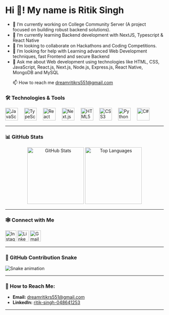 <h1 align="left">Hi 👋! My name is Ritik Singh </h1>
<ul>
  <li >🔭 I’m currently working on College Community Server (A project focused on building robust backend solutions). </li>

<li>🌱 I’m currently learning Backend development with NextJS, Typescript & React Native </li>
 
<li>👯 I’m looking to collaborate on Hackathons and Coding Competitions.</li>

<li>🤝 I’m looking for help with Learning advanced Web Development techniques, fast Frontend and secure Backend</li>

<li>💬 Ask me about Web development using technologies like HTML, CSS, JavaScript, React.js, Next.js, Node.js, Express.js, React Native, MongoDB and MySQL</li>

📫 How to reach me dreamritikrs551@gmail.com
</ul>

###


### 🛠️ Technologies & Tools

<div align="left">
  <img src="https://cdn.jsdelivr.net/gh/devicons/devicon/icons/javascript/javascript-original.svg" height="40" alt="JavaScript" />
  <img width="12" />
  <img src="https://cdn.jsdelivr.net/gh/devicons/devicon/icons/typescript/typescript-original.svg" height="40" alt="TypeScript" />
  <img width="12" />
  <img src="https://cdn.jsdelivr.net/gh/devicons/devicon/icons/react/react-original.svg" height="40" alt="React" />
  <img width="12" />
  <img src="https://cdn.jsdelivr.net/gh/devicons/devicon/icons/nextjs/nextjs-original.svg" height="40" alt="Next.js" />
  <img width="12" />
  <img src="https://cdn.jsdelivr.net/gh/devicons/devicon/icons/html5/html5-original.svg" height="40" alt="HTML5" />
  <img width="12" />
  <img src="https://cdn.jsdelivr.net/gh/devicons/devicon/icons/css3/css3-original.svg" height="40" alt="CSS3" />
  <img width="12" />
  <img src="https://cdn.jsdelivr.net/gh/devicons/devicon/icons/python/python-original.svg" height="40" alt="Python" />
  <img width="12" />
  <img src="https://cdn.jsdelivr.net/gh/devicons/devicon/icons/csharp/csharp-original.svg" height="40" alt="C#" />
</div>

---

### 📊 GitHub Stats

<div align="center">
  <img src="https://github-readme-stats.vercel.app/api?username=your-username&show_icons=true&theme=dracula&count_private=true&hide_border=false" height="180" alt="GitHub Stats" />
  <img src="https://github-readme-stats.vercel.app/api/top-langs?username=your-username&layout=compact&langs_count=6&theme=dracula&hide_border=false" height="180" alt="Top Languages" />
</div>

---

### 🕸️ Connect with Me

<div align="left">
  <a href="https://www.instagram.com/ritik61842/"><img src="https://img.shields.io/static/v1?message=Instagram&logo=instagram&label=&color=E4405F&logoColor=white&style=for-the-badge" height="35" alt="Instagram" /></a>
  <a href="https://www.linkedin.com/in/ritik-singh-048641253/"><img src="https://img.shields.io/static/v1?message=LinkedIn&logo=linkedin&label=&color=0077B5&logoColor=white&style=for-the-badge" height="35" alt="LinkedIn" /></a>
  <a href="mailto:dreamritikrs551@gmail.com"><img src="https://img.shields.io/static/v1?message=Gmail&logo=gmail&label=&color=D14836&logoColor=white&style=for-the-badge" height="35" alt="Gmail" /></a>
</div>

---

### 🐍 GitHub Contribution Snake

<img src="https://raw.githubusercontent.com/your-username/your-repo-name/output/snake.svg" alt="Snake animation" />

---

### 📧 How to Reach Me:

- **Email:** dreamritikrs551@gmail.com  
- **LinkedIn:** [ritik-singh-048641253](https://www.linkedin.com/in/ritik-singh-048641253/)

---
